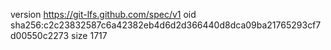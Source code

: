 version https://git-lfs.github.com/spec/v1
oid sha256:c2c23832587c6a42382eb4d6d2d366440d8dca09ba21765293cf7d00550c2273
size 1717
